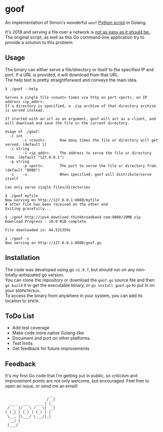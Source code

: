 # goof
An implementation of Simon's wonderful `woof` [Python script](http://www.home.unix-ag.org/simon/woof.html) in Golang.

It's 2018 and serving a file over a network is [not as easy as it should be.](https://tpaschalis.github.io/excellent-software-woof/). The original script, as well as this Go command-line application try to provide a solution to this problem.


## Usage
The binary can either serve a file/directory or itself to the specified IP and port. If a URL is provided, it will download from that URL.   
The help text is pretty straightforward and conveys the main idea.  
```
$ ./goof --help

Serves a single file <count> times via http on port <port>, on IP address <ip_addr>.
If a directory is specified, a .zip archive of that directory archive is served instead.

If started with an url as an argument, goof will act as a client, and will download and save the file in the current directory.

Usage of ./goof:
  -c int
        -c <count>.      How many times the file or directory will get served. (default 1)
  -i string
        -i <ip_addr>.    The address to serve the file or directory from. (default "127.0.0.1")
  -p string
        -p <port>.       The port to serve the file or directory from. (default "8080")
  -s    -s.              When specified, goof will distribute/serve itself

Can only serve single files/directories
```

```
$ ./goof myfile
Now serving on http://127.0.0.1:8080/myfile
# after file has been received on the other end
Exiting gracefully...

$ ./goof http://ipv4.download.thinkbroadband.com:8080/10MB.zip
Download Progress : 10.0 MiB complete

File downloaded in: 44.531359s

$ ./goof -s 
Now serving on http://127.0.0.1:8080/goof.go
```


## Installation 
The code was developed using go `v1.9.7`, but should run on any non-totally-antiquated go version.  
You can clone the repository or download the `goof.go` source file and then `go build` it to get the executable binary, or `go install goof.go` to put in on your `$GOPATH/bin`.   
To access the binary from anywhere in your system, you can add its location to `$PATH`.  

## ToDo List
- Add test coverage
- Make code more native Golang-like
- Document and port on other platforms.
- Test limits
- Get feedback for future improvements

## Feedback
It's my first Go code that I'm getting out in public, so criticism and improvement points are not only welcome, but encouraged. Feel free to open an issue, or send me an email!

```
                    __ 
                   / _|
  __ _  ___   ___ | |_ 
 / _` |/ _ \ / _ \|  _|
| (_| | (_) | (_) | |  
 \__, |\___/ \___/|_|  
  __/ |                
 |___/                 
```


